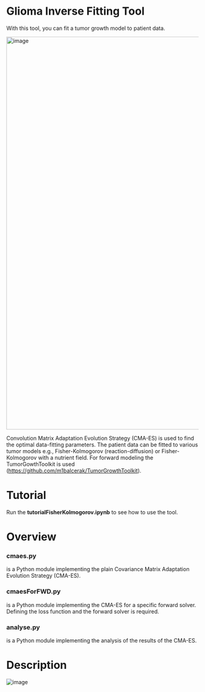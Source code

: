 # Glioma Inverse Fitting Tool

With this tool, you can fit a tumor growth model to patient data. 

<img width="1029" alt="image" src="https://github.com/jonasw247/cmaesForPythonFWD/assets/13008145/af0a2b44-2dd3-451e-911e-963766c63eba">

Convolution Matrix Adaptation Evolution Strategy (CMA-ES) is used to find the optimal data-fitting parameters. The patient data can be fitted to various tumor models e.g., Fisher-Kolmogorov (reaction-diffusion) or Fisher-Kolmogorov with a nutrient field. For forward modeling the TumorGowthToolkit is used (https://github.com/m1balcerak/TumorGrowthToolkit).

# Tutorial 
Run the **tutorialFisherKolmogorov.ipynb** to see how to use the tool.

# Overview

### cmaes.py
is a Python module implementing the plain Covariance Matrix Adaptation Evolution Strategy (CMA-ES).

### cmaesForFWD.py
is a Python module implementing the CMA-ES for a specific forward solver. Defining the loss function and the forward solver is required.

### analyse.py 
is a Python module implementing the analysis of the results of the CMA-ES.

# Description 
![image](https://github.com/jonasw247/glioma-inverse-fitting-tool/assets/13008145/76f9145a-dfaa-4a4a-89e1-e2ab7d4815e7)
